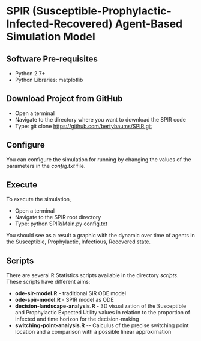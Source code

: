 # SPIR (Susceptible-Prophylactic-Infected-Recovered) Agent-Based Simulation Model

## Software Pre-requisites
* Python 2.7+
* Python Libraries: matplotlib

## Download Project from GitHub
* Open a terminal
* Navigate to the directory where you want to download the SPIR code
* Type: git clone https://github.com/bertybaums/SPIR.git

## Configure
You can configure the simulation for running by changing the values of the parameters in the _config.txt_ file.

## Execute
To execute the simulation,
* Open a terminal
* Navigate to the SPIR root directory
* Type: python SPIR/Main.py config.txt

You should see as a result a graphic with the dynamic over time of agents in the Susceptible, Prophylactic, Infectious, Recovered state.

## Scripts
There are several R Statistics scripts available in the directory _scripts_. These scripts have different aims:

* **ode-sir-model.R** - traditional SIR ODE model
* **ode-spir-model.R** - SPIR model as ODE
* **decision-landscape-analysis.R** - 3D visualization of the Susceptible and Prophylactic Expected Utility values in relation to the proportion of infected and time horizon for the decision-making
* **switching-point-analysis.R** -- Calculus of the precise switching point location and a comparison with a possible linear approximation
